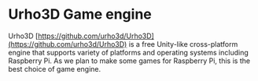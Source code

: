 # Urho3D Game engine
Urho3D [https://github.com/urho3d/Urho3D](https://github.com/urho3d/Urho3D) is a free Unity-like cross-platform engine that supports variety of platforms and operating systems including Raspberry Pi. As we plan to make some games for Raspberry Pi, this is the best choice of game engine.
